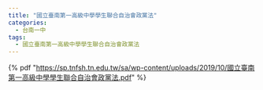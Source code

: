 ```yaml
---
title: "國立臺南第一高級中學學生聯合自治會政黨法"
categories:
  - 台南一中
tags:
  - 國立臺南第一高級中學學生聯合自治會政黨法
---
```


 {% pdf "https://sp.tnfsh.tn.edu.tw/sa/wp-content/uploads/2019/10/國立臺南第一高級中學學生聯合自治會政黨法.pdf"  %}
